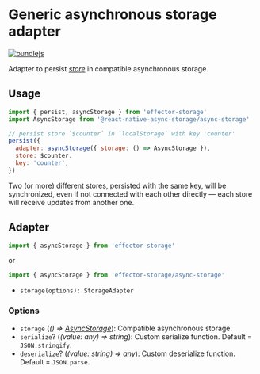 # Generic asynchronous storage adapter

[![bundlejs](https://deno.bundlejs.com/badge?q=effector-storage&treeshake=[{persist,asyncStorage}]&config={%22esbuild%22:{%22external%22:[%22effector%22]}})](https://bundlejs.com/?q=effector-storage&treeshake=%5B%7Bpersist%2CasyncStorage%7D%5D&config=%7B%22esbuild%22%3A%7B%22external%22%3A%5B%22effector%22%5D%7D%7D)

Adapter to persist [_store_] in compatible asynchronous storage.

## Usage

```javascript
import { persist, asyncStorage } from 'effector-storage'
import AsyncStorage from '@react-native-async-storage/async-storage'

// persist store `$counter` in `localStorage` with key 'counter'
persist({
  adapter: asyncStorage({ storage: () => AsyncStorage }),
  store: $counter,
  key: 'counter',
})
```

Two (or more) different stores, persisted with the same key, will be synchronized, even if not connected with each other directly — each store will receive updates from another one.

## Adapter

```javascript
import { asyncStorage } from 'effector-storage'
```

or

```javascript
import { asyncStorage } from 'effector-storage/async-storage'
```

- `storage(options): StorageAdapter`

### Options

- `storage` (_() => [AsyncStorage]_): Compatible asynchronous storage.
- `serialize`? (_(value: any) => string_): Custom serialize function. Default = `JSON.stringify`.
- `deserialize`? (_(value: string) => any_): Custom deserialize function. Default = `JSON.parse`.

[asyncstorage]: https://reactnative.dev/docs/asyncstorage
[_store_]: https://effector.dev/docs/api/effector/store
